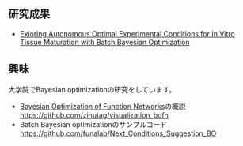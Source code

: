 ## 研究成果
- [Exloring Autonomous Optimal Experimental Conditions for In Vitro Tissue Maturation with Batch Bayesian Optimization](https://ieeexplore.ieee.org/abstract/document/10516900)

## 興味
大学院でBayesian optimizationの研究をしています。
- [Bayesian Optimization of Function Networks](https://proceedings.neurips.cc/paper/2021/hash/792c7b5aae4a79e78aaeda80516ae2ac-Abstract.html)の概説  
  https://github.com/zinutag/visualization_bofn
- Batch Bayesian optimizationのサンプルコード  
  https://github.com/funalab/Next_Conditions_Suggestion_BO

<!--
**zinutag/zinutag** is a ✨ _special_ ✨ repository because its `README.md` (this file) appears on your GitHub profile.

Here are some ideas to get you started:

- 🔭 I’m currently working on ...
- 🌱 I’m currently learning ...
- 👯 I’m looking to collaborate on ...
- 🤔 I’m looking for help with ...
- 💬 Ask me about ...
- 📫 How to reach me: ...
- 😄 Pronouns: ...
- ⚡ Fun fact: ...
-->
